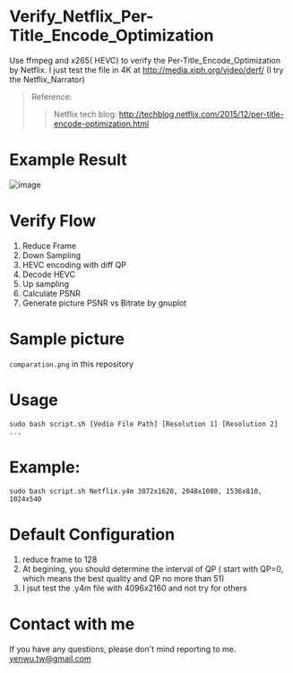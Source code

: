 # Verify_Netflix_Per-Title_Encode_Optimization
Use ffmpeg and x265( HEVC) to verify the Per-Title_Encode_Optimization by Netflix.
I just test the file in 4K at http://media.xiph.org/video/derf/ (I try the Netflix_Narrator)

> Reference:
>> Netflix tech blog: http://techblog.netflix.com/2015/12/per-title-encode-optimization.html

# Example Result

![image](https://github.com/c14006078/Verify_Netflix_Per-Title_Encode_Optimization/blob/master/comparation.png)
# Verify Flow
1. Reduce Frame
2. Down Sampling
3. HEVC encoding with diff QP
4. Decode HEVC
5. Up sampling
6. Calculate PSNR
7. Generate picture PSNR vs Bitrate by gnuplot

# Sample picture
  `comparation.png` in this repository
# Usage
  `sudo bash script.sh [Vedio File Path] [Resolution 1] [Resolution 2] ...`

# Example:
  `sudo bash script.sh Netflix.y4m 3072x1620, 2048x1080, 1536x810, 1024x540`

# Default Configuration
1. reduce frame to 128
2. At begining, you should determine the interval of QP ( start with QP=0, which means the best quality and QP no more than 51)
3. I jsut test the .y4m file with 4096x2160 and not try for others

# Contact with me
If you have any questions, please don't mind reporting to me.
  yenwu.tw@gmail.com 
